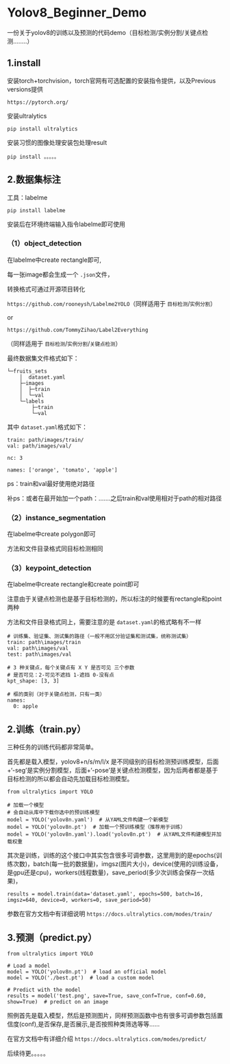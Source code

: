 # Yolov8_Beginner_Demo

一份关于yolov8的训练以及预测的代码demo（目标检测/实例分割/关键点检测........）

## 1.install

安装torch+torchvision，torch官网有可选配置的安装指令提供，以及Previous versions提供

`https://pytorch.org/`

安装ultralytics

`pip install ultralytics`

安装习惯的图像处理安装包处理result

`pip install 。。。。。`

## 2.数据集标注

工具：labelme

`pip install labelme`

安装后在环境终端输入指令labelme即可使用

### （1）object_detection

在labelme中create rectangle即可,

每一张image都会生成一个 `.json`文件，

转换格式可通过开源项目转化

`https://github.com/rooneysh/Labelme2YOLO`（同样适用于 `目标检测`/`实例分割`）

or

`https://github.com/TommyZihao/Label2Everything`

（同样适用于 `目标检测`/`实例分割`/`关键点检测`）

最终数据集文件格式如下：

```
└─fruits_sets
    │  dataset.yaml
    ├─images
    │  ├─train
    │  └─val
    └─labels
        ├─train
        └─val

```

其中 `dataset.yaml`格式如下：

```
train: path/images/train/
val: path/images/val/

nc: 3

names: ['orange', 'tomato', 'apple']
```

ps：train和val最好使用绝对路径

补ps：或者在最开始加一个path：.......之后train和val使用相对于path的相对路径

### （2）instance_segmentation

在labelme中create polygon即可

方法和文件目录格式同目标检测相同

### （3）keypoint_detection

在labelme中create rectangle和create point即可

注意由于关键点检测也是基于目标检测的，所以标注的时候要有rectangle和point两种

方法和文件目录格式同上，需要注意的是 `dataset.yaml`的格式略有不一样

```
# 训练集、验证集、测试集的路径（一般不用区分验证集和测试集，统称测试集）
train: path\images/train
val: path\images/val
test: path\images/val

# 3 种关键点，每个关键点有 X Y 是否可见 三个参数
# 是否可见：2-可见不遮挡 1-遮挡 0-没有点
kpt_shape: [3, 3]

# 框的类别（对于关键点检测，只有一类）
names:
  0: apple
```

## 2.训练（train.py）

三种任务的训练代码都非常简单。

首先都是载入模型，yolov8+n/s/m/l/x 是不同级别的目标检测预训练模型，后面+‘-seg’是实例分割模型，后面+‘-pose’是关键点检测模型，因为后两者都是基于目标检测的所以都会自动先加载目标检测模型。

```
from ultralytics import YOLO

# 加载一个模型
# 会自动从库中下载你选中的预训练模型
model = YOLO('yolov8n.yaml')  # 从YAML文件构建一个新模型
model = YOLO('yolov8n.pt')  # 加载一个预训练模型（推荐用于训练）
model = YOLO('yolov8n.yaml').load('yolov8n.pt')  # 从YAML文件构建模型并加载权重
```

其次是训练，训练的这个接口中其实包含很多可调参数，这里用到的是epochs(训练次数)，batch(每一批的数据量)，imgsz(图片大小)，device(使用的训练设备，是gpu还是cpu)，workers(线程数量)，save_period(多少次训练会保存一次结果)，

```
results = model.train(data='dataset.yaml', epochs=500, batch=16, imgsz=640, device=0, workers=0, save_period=50)
```

参数在官方文档中有详细说明 `https://docs.ultralytics.com/modes/train/`

## 3.预测（predict.py）

```
from ultralytics import YOLO

# Load a model
model = YOLO('yolov8n.pt')  # load an official model
model = YOLO('./best.pt')  # load a custom model

# Predict with the model
results = model('test.png', save=True, save_conf=True, conf=0.60, show=True)  # predict on an image
```

照例首先是载入模型，然后是预测图片，同样预测函数中也有很多可调参数包括置信度(conf),是否保存,是否展示,是否按照种类筛选等等......

在官方文档中有详细介绍 `https://docs.ultralytics.com/modes/predict/`

后续待更。。。。。
